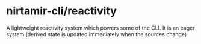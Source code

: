 # nirtamir-cli/reactivity

A lightweight reactivity system which powers some of the CLI. It is an eager system (derived state is updated immediately when the sources change)
